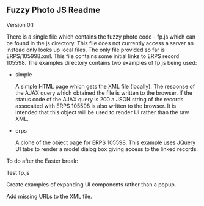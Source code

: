 Fuzzy Photo JS Readme
----------------------------------

Version 0.1

There is a single file which contains the fuzzy photo code - fp.js which can be found in the js directory.
This file does not currently access a server an instead only looks up local files.
The only file provided so far is ERPS/105998.xml.
This file contains some initial links to ERPS record 105598.
The examples directory contains two examples of fp.js being used:
- simple

	A simple HTML page which gets the XML file (locally).
	The response of the AJAX query which obtained the file is written to the browser.
	If the status code of the AJAX query is 200 a JSON string of the records assocaited with ERPS 105598 is also written to the browser.
	It is intended that this object will be used to render UI rather than the raw XML.

- erps

	A clone of the object page for ERPS 105598.
	This example uses JQuery UI tabs to render a model dialog box giving access to the linked records.
	
To do after the Easter break:

Test fp.js

Create examples of expanding UI components rather than a popup.

Add missing URLs to the XML file.
